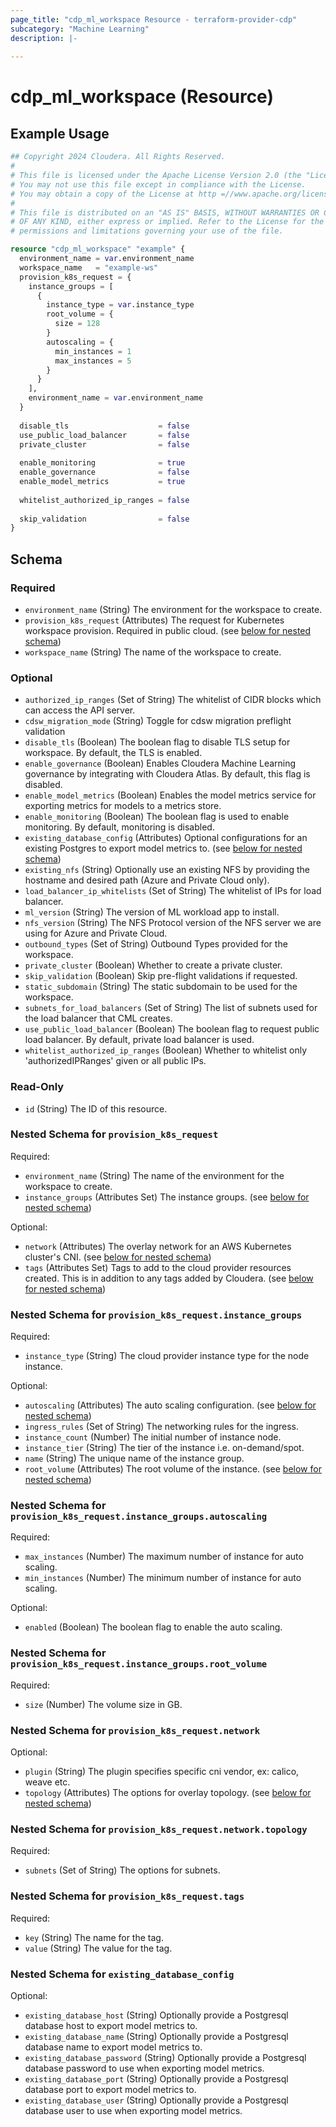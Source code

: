 ```yaml
---
page_title: "cdp_ml_workspace Resource - terraform-provider-cdp"
subcategory: "Machine Learning"
description: |-
  
---
```


# cdp_ml_workspace (Resource)



## Example Usage

```terraform
## Copyright 2024 Cloudera. All Rights Reserved.
#
# This file is licensed under the Apache License Version 2.0 (the "License").
# You may not use this file except in compliance with the License.
# You may obtain a copy of the License at http =//www.apache.org/licenses/LICENSE-2.0.
#
# This file is distributed on an "AS IS" BASIS, WITHOUT WARRANTIES OR CONDITIONS
# OF ANY KIND, either express or implied. Refer to the License for the specific
# permissions and limitations governing your use of the file.

resource "cdp_ml_workspace" "example" {
  environment_name = var.environment_name
  workspace_name   = "example-ws"
  provision_k8s_request = {
    instance_groups = [
      {
        instance_type = var.instance_type
        root_volume = {
          size = 128
        }
        autoscaling = {
          min_instances = 1
          max_instances = 5
        }
      }
    ],
    environment_name = var.environment_name
  }
  
  disable_tls                    = false
  use_public_load_balancer       = false
  private_cluster                = false
  
  enable_monitoring              = true
  enable_governance              = false
  enable_model_metrics           = true
  
  whitelist_authorized_ip_ranges = false
  
  skip_validation                = false
}
```

<!-- schema generated by tfplugindocs -->
## Schema

### Required

- `environment_name` (String) The environment for the workspace to create.
- `provision_k8s_request` (Attributes) The request for Kubernetes workspace provision. Required in public cloud. (see [below for nested schema](#nestedatt--provision_k8s_request))
- `workspace_name` (String) The name of the workspace to create.

### Optional

- `authorized_ip_ranges` (Set of String) The whitelist of CIDR blocks which can access the API server.
- `cdsw_migration_mode` (String) Toggle for cdsw migration preflight validation
- `disable_tls` (Boolean) The boolean flag to disable TLS setup for workspace. By default, the TLS is enabled.
- `enable_governance` (Boolean) Enables Cloudera Machine Learning governance by integrating with Cloudera Atlas. By default, this flag is disabled.
- `enable_model_metrics` (Boolean) Enables the model metrics service for exporting metrics for models to a metrics store.
- `enable_monitoring` (Boolean) The boolean flag is used to enable monitoring. By default, monitoring is disabled.
- `existing_database_config` (Attributes) Optional configurations for an existing Postgres to export model metrics to. (see [below for nested schema](#nestedatt--existing_database_config))
- `existing_nfs` (String) Optionally use an existing NFS by providing the hostname and desired path (Azure and Private Cloud only).
- `load_balancer_ip_whitelists` (Set of String) The whitelist of IPs for load balancer.
- `ml_version` (String) The version of ML workload app to install.
- `nfs_version` (String) The NFS Protocol version of the NFS server we are using for Azure and Private Cloud.
- `outbound_types` (Set of String) Outbound Types provided for the workspace.
- `private_cluster` (Boolean) Whether to create a private cluster.
- `skip_validation` (Boolean) Skip pre-flight validations if requested.
- `static_subdomain` (String) The static subdomain to be used for the workspace.
- `subnets_for_load_balancers` (Set of String) The list of subnets used for the load balancer that CML creates.
- `use_public_load_balancer` (Boolean) The boolean flag to request public load balancer. By default, private load balancer is used.
- `whitelist_authorized_ip_ranges` (Boolean) Whether to whitelist only 'authorizedIPRanges' given or all public IPs.

### Read-Only

- `id` (String) The ID of this resource.

<a id="nestedatt--provision_k8s_request"></a>
### Nested Schema for `provision_k8s_request`

Required:

- `environment_name` (String) The name of the environment for the workspace to create.
- `instance_groups` (Attributes Set) The instance groups. (see [below for nested schema](#nestedatt--provision_k8s_request--instance_groups))

Optional:

- `network` (Attributes) The overlay network for an AWS Kubernetes cluster's CNI. (see [below for nested schema](#nestedatt--provision_k8s_request--network))
- `tags` (Attributes Set) Tags to add to the cloud provider resources created. This is in addition to any tags added by Cloudera. (see [below for nested schema](#nestedatt--provision_k8s_request--tags))

<a id="nestedatt--provision_k8s_request--instance_groups"></a>
### Nested Schema for `provision_k8s_request.instance_groups`

Required:

- `instance_type` (String) The cloud provider instance type for the node instance.

Optional:

- `autoscaling` (Attributes) The auto scaling configuration. (see [below for nested schema](#nestedatt--provision_k8s_request--instance_groups--autoscaling))
- `ingress_rules` (Set of String) The networking rules for the ingress.
- `instance_count` (Number) The initial number of instance node.
- `instance_tier` (String) The tier of the instance i.e. on-demand/spot.
- `name` (String) The unique name of the instance group.
- `root_volume` (Attributes) The root volume of the instance. (see [below for nested schema](#nestedatt--provision_k8s_request--instance_groups--root_volume))

<a id="nestedatt--provision_k8s_request--instance_groups--autoscaling"></a>
### Nested Schema for `provision_k8s_request.instance_groups.autoscaling`

Required:

- `max_instances` (Number) The maximum number of instance for auto scaling.
- `min_instances` (Number) The minimum number of instance for auto scaling.

Optional:

- `enabled` (Boolean) The boolean flag to enable the auto scaling.


<a id="nestedatt--provision_k8s_request--instance_groups--root_volume"></a>
### Nested Schema for `provision_k8s_request.instance_groups.root_volume`

Required:

- `size` (Number) The volume size in GB.



<a id="nestedatt--provision_k8s_request--network"></a>
### Nested Schema for `provision_k8s_request.network`

Optional:

- `plugin` (String) The plugin specifies specific cni vendor, ex: calico, weave etc.
- `topology` (Attributes) The options for overlay topology. (see [below for nested schema](#nestedatt--provision_k8s_request--network--topology))

<a id="nestedatt--provision_k8s_request--network--topology"></a>
### Nested Schema for `provision_k8s_request.network.topology`

Required:

- `subnets` (Set of String) The options for subnets.



<a id="nestedatt--provision_k8s_request--tags"></a>
### Nested Schema for `provision_k8s_request.tags`

Required:

- `key` (String) The name for the tag.
- `value` (String) The value for the tag.



<a id="nestedatt--existing_database_config"></a>
### Nested Schema for `existing_database_config`

Optional:

- `existing_database_host` (String) Optionally provide a Postgresql database host to export model metrics to.
- `existing_database_name` (String) Optionally provide a Postgresql database name to export model metrics to.
- `existing_database_password` (String) Optionally provide a Postgresql database password to use when exporting model metrics.
- `existing_database_port` (String) Optionally provide a Postgresql database port to export model metrics to.
- `existing_database_user` (String) Optionally provide a Postgresql database user to use when exporting model metrics.